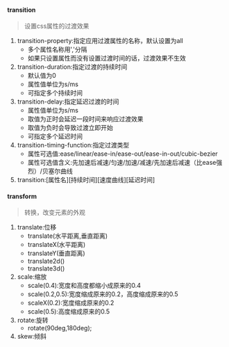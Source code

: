 #### transition
> 设置css属性的过渡效果
1. transition-property:指定应用过渡属性的名称，默认设置为all
    - 多个属性名称用','分隔
    - 如果只设置属性而没有设置过渡时间的话，过渡效果不生效
2. transition-duration:指定过渡的持续时间
    - 默认值为0
    - 属性值单位为s/ms
    - 可指定多个持续时间
3. transition-delay:指定延迟过渡的时间
    - 属性值单位为s/ms
    - 取值为正时会延迟一段时间来响应过渡效果
    - 取值为负时会导致过渡立即开始
    - 可指定多个延迟时间
4. transition-timing-function:指定过渡类型
    - 属性可选值:ease/linear/ease-in/ease-out/ease-in-out/cubic-bezier
    - 属性可选值含义:先加速后减速/匀速/加速/减速/先加速后减速（比ease强烈）/贝塞尔曲线
5. transition:[属性名][持续时间][速度曲线][延迟时间]

#### transform
> 转换，改变元素的外观
1. translate:位移
    - translate(水平距离,垂直距离)
    - translateX(水平距离)
    - translateY(垂直距离)
    - translate2d()
    - translate3d()
2. scale:缩放
    - scale(0.4):宽度和高度都缩小成原来的0.4
    - scale(0.2,0.5):宽度缩成原来的0.2，高度缩成原来的0.5
    - scaleX(0.2):宽度缩成原来的0.2
    - scale(0.5):高度缩成原来的0.5
3. rotate:旋转
    - rotate(90deg,180deg);
4. skew:倾斜